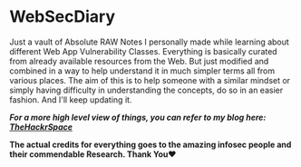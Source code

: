 # WebSecDiary

Just a vault of Absolute RAW Notes I personally made while learning about different Web App Vulnerability Classes.
Everything is basically curated from already available resources from the Web. But just modified and combined in a way 
to help understand it in much simpler terms all from various places. The aim of this is to help someone with a similar mindset
or simply having difficulty in understanding the concepts, do so in an easier fashion. And I'll keep updating it.

***For a more high level view of things, you can refer to my blog here: [TheHackrSpace](https://thehackrspace.com)***




**The actual credits for everything goes to the amazing infosec people and their commendable Research. Thank You❤️**
